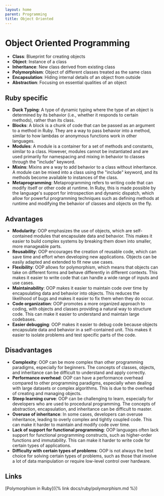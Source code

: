 ```yaml
---
layout: home
parent: Programming
title: Object Oriented
---
```


# Object Oriented Programming

- **Class**: Blueprint for creating objects
- **Object**: Instance of a class
- **Inheritance**: New class derived from existing class
- **Polymorphism**: Object of different classes treated as the same class
- **Encapsulation**: Hiding internal details of an object from outside
- **Abstraction**: Focusing on essential qualities of an object

## Ruby specific

- **Duck Typing**: A type of dynamic typing where the type of an object is determined by its behavior (i.e., whether it responds to certain methods), rather than its class.
- **Blocks**: A block is a chunk of code that can be passed as an argument to a method in Ruby. They are a way to pass behavior into a method, similar to how lambdas or anonymous functions work in other languages.
- **Modules**: A module is a container for a set of methods and constants, similar to a class. However, modules cannot be instantiated and are used primarily for namespacing and mixing in behavior to classes through the "include" keyword.
- **Mixins**: Mixins are a way to add behavior to a class without inheritance. A module can be mixed into a class using the "include" keyword, and its methods become available to instances of the class.
- **Metaprogramming**: Metaprogramming refers to writing code that can modify itself or other code at runtime. In Ruby, this is made possible by the language's support for introspection and dynamic dispatch, which allow for powerful programming techniques such as defining methods at runtime and modifying the behavior of classes and objects on the fly.

## Advantages

- **Modularity**: OOP emphasizes the use of objects, which are self-contained modules that encapsulate data and behavior. This makes it easier to build complex systems by breaking them down into smaller, more manageable parts.
- **Reusability**: OOP encourages the creation of reusable code, which can save time and effort when developing new applications. Objects can be easily adapted and extended to fit new use cases.
- **Flexibility**: OOP allows for polymorphism, which means that objects can take on different forms and behave differently in different contexts. This makes it easier to write code that can handle a wide range of inputs and use cases.
- **Maintainability**: OOP makes it easier to maintain code over time by encapsulating data and behavior into objects. This reduces the likelihood of bugs and makes it easier to fix them when they do occur.
- **Code organization**: OOP promotes a more organized approach to coding, with objects and classes providing a natural way to structure code. This can make it easier to understand and maintain large codebases.
- **Easier debugging**: OOP makes it easier to debug code because objects encapsulate data and behavior in a self-contained unit. This makes it easier to isolate problems and test specific parts of the code.

## Disadvantages

- **Complexity**: OOP can be more complex than other programming paradigms, especially for beginners. The concepts of classes, objects, and inheritance can be difficult to understand and apply correctly.
- **Performance overhead**: OOP can have a performance overhead compared to other programming paradigms, especially when dealing with large datasets or complex algorithms. This is due to the overhead of creating and managing objects.
- **Steep learning curve**: OOP can be challenging to learn, especially for developers who are used to procedural programming. The concepts of abstraction, encapsulation, and inheritance can be difficult to master.
- **Overuse of inheritance**: In some cases, developers can overuse inheritance, leading to overly complex and tightly coupled code. This can make it harder to maintain and modify code over time.
- **Lack of support for functional programming**: OOP languages often lack support for functional programming constructs, such as higher-order functions and immutability. This can make it harder to write code for certain types of applications.
- **Difficulty with certain types of problems**: OOP is not always the best choice for solving certain types of problems, such as those that involve a lot of data manipulation or require low-level control over hardware.

## Links

[Polymorphism in Ruby]({% link docs/ruby/polymorphism.md %})
